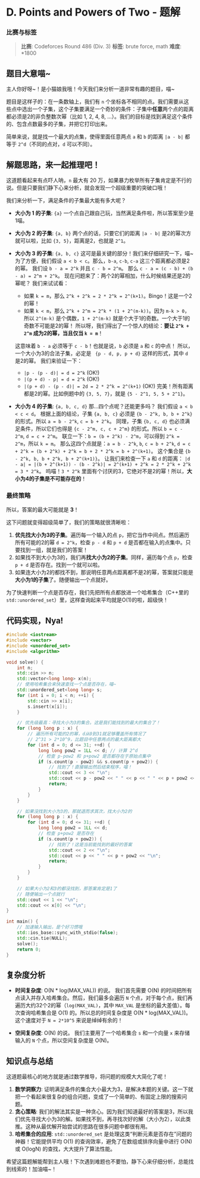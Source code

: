 # D. Points and Powers of Two - 题解

### 比赛与标签
> **比赛**: Codeforces Round 486 (Div. 3)
> **标签**: brute force, math
> **难度**: *1800

## 题目大意喵~
主人你好呀~！是小猫娘我哦！今天我们来分析一道非常有趣的题目，喵~

题目是这样子的：在一条数轴上，我们有 `n` 个坐标各不相同的点。我们需要从这些点中选出一个子集，这个子集要满足一个奇妙的条件：子集中**任意**两个点的距离都必须是2的非负整数次幂（比如 1, 2, 4, 8, ...）。我们的目标是找到满足这个条件的、包含点数最多的子集，并把它打印出来。

简单来说，就是找一个最大的点集，使得里面任意两点 `a` 和 `b` 的距离 `|a - b|` 都等于 `2^d`（不同的点对，`d` 可以不同）。

## 解题思路，来一起推理吧！
这道题看起来有点吓人呐，`n` 最大有 20 万，如果暴力枚举所有子集肯定是不行的说。但是只要我们静下心来分析，就会发现一个超级重要的突破口哦！

我们来分析一下，满足条件的子集最大能有多大呢？

*   **大小为 1 的子集**: `{a}`
    一个点自己跟自己玩，当然满足条件啦，所以答案至少是1喵。

*   **大小为 2 的子集**: `{a, b}`
    两个点的话，只要它们的距离 `|a - b|` 是2的幂次方就可以啦，比如 `{3, 5}`，距离是2，也就是 `2^1`。

*   **大小为 3 的子集**: `{a, b, c}`
    这可是最关键的部分！我们来仔细研究一下，喵~
    为了方便，我们假设 `a < b < c`。那么，`b-a`, `c-b`, `c-a` 这三个距离都必须是2的幂。
    我们设 `b - a = 2^k` 并且 `c - b = 2^m`。
    那么 `c - a = (c - b) + (b - a) = 2^m + 2^k`。
    现在问题来了：两个2的幂相加，什么时候结果还是2的幂呢？
    我们来试试看：
    - 如果 `k = m`，那么 `2^k + 2^k = 2 * 2^k = 2^(k+1)`。Bingo！这是一个2的幂！
    - 如果 `k < m`，那么 `2^k + 2^m = 2^k * (1 + 2^(m-k))`。因为 `m-k > 0`，所以 `2^(m-k)` 是个偶数，`1 + 2^(m-k)` 就是个大于1的奇数。一个大于1的奇数不可能是2的幂！
    所以呀，我们得出了一个惊人的结论：**要让 `2^k + 2^m` 成为2的幂，当且仅当 `k = m`**！

    这意味着 `b - a` 必须等于 `c - b`！也就是说，`b` 必须是 `a` 和 `c` 的中点！
    所以，一个大小为3的合法子集，必定是 ` {p - d, p, p + d}` 这样的形式，其中 `d` 是2的幂。
    我们来验证一下：
    - `|p - (p - d)| = d = 2^k` (OK!)
    - `|(p + d) - p| = d = 2^k` (OK!)
    - `|(p + d) - (p - d)| = 2d = 2 * 2^k = 2^(k+1)` (OK!)
    完美！所有距离都是2的幂。比如例题中的 `{3, 5, 7}`，就是 `{5 - 2^1, 5, 5 + 2^1}`。

*   **大小为 4 的子集**: `{a, b, c, d}`
    那...四个点呢？还能更多吗？
    我们假设 `a < b < c < d`。
    根据上面的结论，子集 `{a, b, c}` 必须是 `{b - 2^k, b, b + 2^k}` 的形式。所以 `a = b - 2^k`, `c = b + 2^k`。
    同理，子集 `{b, c, d}` 也必须满足条件，所以它们也得是 `{c - 2^m, c, c + 2^m}` 的形式。所以 `b = c - 2^m`, `d = c + 2^m`。
    联立一下：`b = (b + 2^k) - 2^m`，可以得到 `2^k = 2^m`，所以 `k = m`。
    那么这四个点就是：`a = b - 2^k`, `b`, `c = b + 2^k`, `d = c + 2^k = (b + 2^k) + 2^k = b + 2 * 2^k = b + 2^(k+1)`。
    这个集合是 `{b - 2^k, b, b + 2^k, b + 2^(k+1)}`。
    让我们来检查一下 `a` 和 `d` 的距离：
    `|d - a| = |(b + 2^(k+1)) - (b - 2^k)| = 2^(k+1) + 2^k = 2 * 2^k + 2^k = 3 * 2^k`。
    呜喵！`3 * 2^k` 里面有个讨厌的3，它绝对不是2的幂！所以，**大小为4的子集是不可能存在的**！

### 最终策略
所以，答案的最大可能就是 **3**！

这下问题就变得超级简单了，我们的策略就很清晰啦：
1.  **优先找大小为3的子集**。遍历每一个输入的点 `p`，把它当作中间点。然后遍历所有可能的2的幂 `d = 2^k`，检查 `p - d` 和 `p + d` 是否都在输入的点集中。只要找到一组，就是我们的答案！
2.  如果找不到大小为3的，我们再**找大小为2的子集**。同样，遍历每个点 `p`，检查 `p + d` 是否存在。找到一个就可以啦。
3.  如果连大小为2的都找不到，那说明任意两点距离都不是2的幂，答案就只能是**大小为1的子集**了。随便输出一个点就好。

为了快速判断一个点是否存在，我们先把所有点都放进一个哈希集合（C++里的 `std::unordered_set`）里，这样查询起来平均就是O(1)的啦，超级快！

## 代码实现，Nya!
```cpp
#include <iostream>
#include <vector>
#include <unordered_set>
#include <algorithm>

void solve() {
    int n;
    std::cin >> n;
    std::vector<long long> x(n);
    // 使用哈希集合来快速查找一个点是否存在，喵~
    std::unordered_set<long long> s;
    for (int i = 0; i < n; ++i) {
        std::cin >> x[i];
        s.insert(x[i]);
    }

    // 优先级最高：寻找大小为3的集合。这是我们能找到的最大的集合了！
    for (long long p : x) {
        // 遍历所有可能的2的幂，d从0到31就足够覆盖所有情况了
        // 2^31 > 2*10^9，比题目中任意两点的最大距离都大
        for (int d = 0; d <= 31; ++d) {
            long long pow2 = 1LL << d; // 计算 2^d
            // 检查 p-pow2 和 p+pow2 是否都存在于原始点集中
            if (s.count(p - pow2) && s.count(p + pow2)) {
                // 找到了！直接输出然后结束程序，喵！
                std::cout << 3 << "\n";
                std::cout << p - pow2 << " " << p << " " << p + pow2 << "\n";
                return;
            }
        }
    }

    // 如果没找到大小为3的，那就退而求其次，找大小为2的
    for (long long p : x) {
        for (int d = 0; d <= 31; ++d) {
            long long pow2 = 1LL << d;
            // 检查 p+pow2 是否存在
            if (s.count(p + pow2)) {
                // 找到了！这是当前能找到的最好的答案
                std::cout << 2 << "\n";
                std::cout << p << " " << p + pow2 << "\n";
                return;
            }
        }
    }

    // 如果大小为2和3的都没找到，那答案肯定是1了
    // 随便输出一个点就行
    std::cout << 1 << "\n";
    std::cout << x[0] << "\n";
}

int main() {
    // 加速输入输出，是个好习惯哦
    std::ios_base::sync_with_stdio(false);
    std::cin.tie(NULL);
    solve();
    return 0;
}
```

## 复杂度分析
- **时间复杂度**: O(N * log(MAX_VAL)) 的说。
  我们首先需要 O(N) 的时间把所有点读入并存入哈希集合。然后，我们最多会遍历 `N` 个点，对于每个点，我们再遍历大约32个2的幂（`log(MAX_VAL)`，其中 `MAX_VAL` 是坐标的最大差值）。每次查询哈希集合是 O(1) 的。所以总的时间复杂度是 O(N * log(MAX_VAL))。这个速度对于 `N = 2*10^5` 来说是绰绰有余的！

- **空间复杂度**: O(N) 的说。
  我们主要用了一个哈希集合 `s` 和一个向量 `x` 来存储输入的 `N` 个点，所以空间复杂度是 O(N)。

## 知识点与总结
这道题最核心的地方就是通过数学推导，将问题的规模大大简化了呢！

1.  **数学洞察力**: 证明满足条件的集合大小最大为3，是解决本题的关键。这一下就把一个看起来很复杂的组合问题，变成了一个简单的、有固定上限的搜索问题。
2.  **贪心策略**: 我们的解法其实是一种贪心。因为我们知道最好的答案是3，所以我们优先寻找大小为3的解。如果找不到，再寻找次好的解（大小为2），以此类推。这种从最优解开始尝试的思路在很多问题中都很有用。
3.  **哈希集合的应用**: `std::unordered_set` 是处理这类“判断元素是否存在”问题的神器！它能提供平均 O(1) 的查询效率，避免了在数组或排序向量中进行 O(N) 或 O(logN) 的查找，大大提升了算法性能。

希望这篇题解能帮到主人哦！下次遇到难题也不要怕，静下心来仔细分析，总能找到线索的！加油喵~！